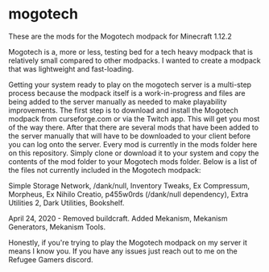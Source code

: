 # mogotech
These are the mods for the Mogotech modpack for Minecraft 1.12.2

Mogotech is a, more or less, testing bed for a tech heavy modpack that is relatively small compared to other modpacks. I wanted to create a modpack that was lightweight and fast-loading.

Getting your system ready to play on the mogotech server is a multi-step process because the modpack itself is a work-in-progress and files are being added to the server manually as needed to make playability improvements. The first step is to download and install the Mogotech modpack from curseforge.com or via the Twitch app. This will get you most of the way there. After that there are several mods that have been added to the server manually that will have to be downloaded to your client before you can log onto the server. Every mod is currently in the mods folder here on this repository. Simply clone or download it to your system and copy the contents of the mod folder to your Mogotech mods folder. Below is a list of the files not currently included in the Mogotech modpack:

Simple Storage Network,
/dank/null,
Inventory Tweaks,
Ex Compressum,
Morpheus,
Ex Nihilo Creatio,
p455w0rds (/dank/null dependency),
Extra Utilities 2,
Dark Utilities,
Bookshelf.

April 24, 2020 - Removed buildcraft. Added Mekanism, Mekanism Generators, Mekanism Tools.

Honestly, if you're trying to play the Mogotech modpack on my server it means I know you. If you have any issues just reach out to me on the Refugee Gamers discord.
